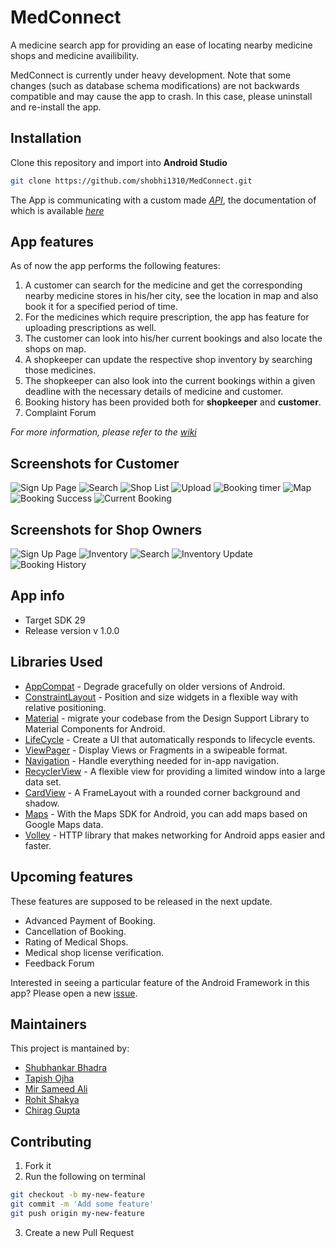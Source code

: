# MedConnect

A medicine search app for providing an ease of locating nearby medicine shops and medicine availibility.

MedConnect is currently under heavy development. Note that some changes (such as database schema modifications) are not backwards compatible and may cause the app to crash. In this case, please uninstall and re-install the app.

## Installation
Clone this repository and import into **Android Studio**
```bash
git clone https://github.com/shobhi1310/MedConnect.git
```
The App is communicating with a custom made [*API*](http://glacial-caverns-39108.herokuapp.com/), the documentation of which is available [*here*](https://github.com/shobhi1310/medcon_server)

## App features
As of now the app performs the following features:
1. A customer can search for the medicine and get the corresponding nearby medicine stores in his/her city, see the location in map and also book it for a specified period of time.
2. For the medicines which require prescription, the app has feature for uploading prescriptions as well.
3. The customer can look into his/her current bookings and also locate the shops on map.
4. A shopkeeper can update the respective shop inventory by searching those medicines.
5. The shopkeeper can also look into the current bookings within a given deadline with the necessary details of medicine and customer. 
6. Booking history has been provided both for **shopkeeper** and **customer**.
7. Complaint Forum

*For more information, please refer to the [wiki](http://github.com/shobhi1310/MedConnect/wiki)*

Screenshots for Customer
------------------------
![Sign Up Page](Screenshots/sign_up.png "Sign Up Page")
![Search](Screenshots/search_medicine_customer.png "Search Medicine")
![Shop List](Screenshots/shop.png "Shop list")
![Upload](Screenshots/prescription.png "Prescription")
![Booking timer](Screenshots/booking_inter.png "Booking intermediate")
![Map](Screenshots/map.png "Map Page")
![Booking Success](Screenshots/booking_success.png "Booking Succesful")
![Current Booking](Screenshots/current_booking_succesful.png "Current Booking Page")

Screenshots for Shop Owners
---------------------------
![Sign Up Page](Screenshots/signup_shop.png "Sign Up Page")
![Inventory](Screenshots/inventory.png "Inventory page")
![Search](Screenshots/search_medicine.png "Search Medicine")
![Inventory Update](Screenshots/shop_medicine_add.png "Shop list")
![Booking History](Screenshots/booking_history.png "Booking History Shop")

## App info
* Target SDK 29
* Release version v 1.0.0

Libraries Used
--------------
* [AppCompat][0] - Degrade gracefully on older versions of Android.
* [ConstraintLayout][1] - Position and size widgets in a flexible way with relative positioning.
* [Material][2] - migrate your codebase from the Design Support Library to Material Components for Android.
* [LifeCycle][3] - Create a UI that automatically responds to lifecycle events.
* [ViewPager][4] - Display Views or Fragments in a swipeable format.
* [Navigation][5] - Handle everything needed for in-app navigation.
* [RecyclerView][6] - A flexible view for providing a limited window into a large data set.
* [CardView][7] - A FrameLayout with a rounded corner background and shadow.
* [Maps][8] - With the Maps SDK for Android, you can add maps based on Google Maps data.
* [Volley][9] - HTTP library that makes networking for Android apps easier and faster.

[0]: https://developer.android.com/jetpack/androidx/releases/appcompat#version_120_3
[1]: https://developer.android.com/jetpack/androidx/releases/constraintlayout
[2]: https://material.io/develop/android/docs/getting-started
[3]: https://developer.android.com/topic/libraries/architecture/lifecycle
[4]: https://developer.android.com/jetpack/androidx/releases/viewpager
[5]: https://developer.android.com/topic/libraries/architecture/navigation/
[6]: https://developer.android.com/reference/androidx/recyclerview/widget/RecyclerView
[7]: https://developer.android.com/reference/androidx/cardview/widget/CardView
[8]: https://developers.google.com/maps/documentation/android-sdk/overview
[9]: https://developer.android.com/training/volley

Upcoming features
-----------------
These features are supposed to be released in the next update.

* Advanced Payment of Booking. 
* Cancellation of Booking.
* Rating of Medical Shops.
* Medical shop license verification.
* Feedback Forum

Interested in seeing a particular feature of the Android Framework in this
app? Please open a new [issue](https://github.com/shobhi1310/MedConnect/issues).

## Maintainers
This project is mantained by:
* [Shubhankar Bhadra](http://github.com/shobhi1310)
* [Tapish Ojha](http://github.com/tapish2000)
* [Mir Sameed Ali](http://github.com/mir-sam-ali)
* [Rohit Shakya](http://github.com/rohit-cs18b029)
* [Chirag Gupta](http://github.com/chirag2706)

## Contributing

1. Fork it
2. Run the following on terminal
```bash
git checkout -b my-new-feature
git commit -m 'Add some feature'
git push origin my-new-feature
```
3. Create a new Pull Request
